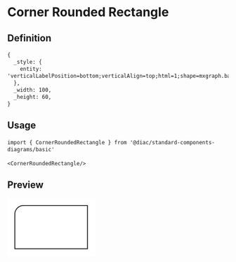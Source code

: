 # Corner Rounded Rectangle

## Definition

```
{
  _style: { 
    entity: 'verticalLabelPosition=bottom;verticalAlign=top;html=1;shape=mxgraph.basic.corner_round_rect;dx=6;whiteSpace=wrap;',
  },
  _width: 100,
  _height: 60,
}
```

## Usage

```
import { CornerRoundedRectangle } from '@diac/standard-components-diagrams/basic'

<CornerRoundedRectangle/>
```

## Preview

<img src="./corner-rounded-rectangle.png" width="200"/>
